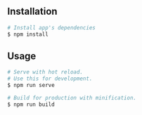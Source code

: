## Installation

``` bash
# Install app's dependencies
$ npm install
```

## Usage

``` bash
# Serve with hot reload.
# Use this for development.
$ npm run serve

# Build for production with minification.
$ npm run build
```